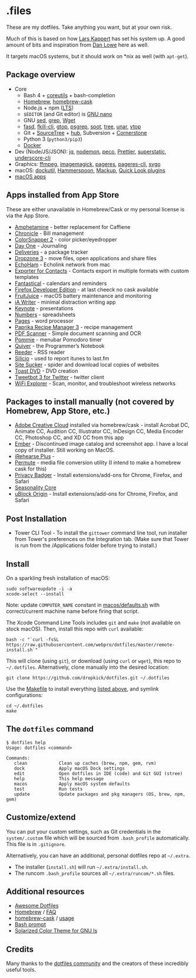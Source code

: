 # .files

These are my dotfiles. Take anything you want, but at your own risk.

Much of this is based on how [Lars Kappert](https://github.com/webpro/) has set his system up. A good amount of bits and inspiration from [Dan Lowe](https://github.com/tangledhelix) here as well.

It targets macOS systems, but it should work on \*nix as well (with `apt-get`).

## Package overview

* Core
    * Bash 4 + [coreutils](https://en.wikipedia.org/wiki/GNU_Core_Utilities) + bash-completion
    * [Homebrew](http://brew.sh/), [homebrew-cask](http://caskroom.io/)
    * Node.js + npm ([LTS](https://nodejs.org/en/download/))
    * `$EDITOR` (and Git editor) is [GNU nano](https://www.nano-editor.org)
    * GNU [sed](http://www.gnu.org/software/sed/), [grep](https://www.gnu.org/software/grep/), [Wget](https://www.gnu.org/software/wget/)
    * [fasd](https://github.com/clvv/fasd), [fkill-cli](https://github.com/sindresorhus/fkill-cli), [gtop](https://github.com/aksakalli/gtop), [psgrep](https://github.com/jvz/psgrep/blob/master/psgrep), [spot](https://github.com/guille/spot), [tree](http://mama.indstate.edu/users/ice/tree/), [unar](https://theunarchiver.com/command-line), [vtop](https://github.com/MrRio/vtop)
    * Git + [SourceTree](http://www.sourcetreeapp.com) + [hub](http://hub.github.com/), Subversion + [Cornerstone](https://www.zennaware.com/cornerstone/)
    * Python 3 (`python3/pip3`)
    * [Docker](https://www.docker.com/products/docker#/mac)
* Dev (Node/JS/JSON): [jq](http://stedolan.github.io/jq/), [nodemon](http://nodemon.io), [peco](http://peco.github.io), [Prettier](https://prettier.io), [superstatic](https://github.com/firebase/superstatic), [underscore-cli](https://github.com/ddopson/underscore-cli)
* Graphics: [ffmpeg](https://www.ffmpeg.org), [imagemagick](http://www.imagemagick.org), [pageres](https://github.com/sindresorhus/pageres), [pageres-cli](https://github.com/sindresorhus/pageres-cli), [svgo](https://github.com/svg/svgo)
* macOS: [dockutil](https://github.com/kcrawford/dockutil), [Hammerspoon](https://www.hammerspoon.org), [Mackup](https://github.com/lra/mackup), [Quick Look plugins](https://github.com/sindresorhus/quick-look-plugins)
* [macOS apps](https://github.com/webpro/dotfiles/blob/master/install/Caskfile)


## Apps installed from App Store

These are either unavailable in Homebrew/Cask or my personal license is via the App Store.

* [Amphetamine](https://itunes.apple.com/us/app/amphetamine/id937984704) - better replacement for Caffiene 
* [Chronicle](https://itunes.apple.com/us/app/chronicle-bill-management/id402355593) - Bill management
* [ColorSnapper 2](https://itunes.apple.com/us/app/colorsnapper-2/id969418666) - color picker/eyedropper
* [Day One](https://itunes.apple.com/us/app/day-one/id1055511498) - Journaling <applet></applet>
* [Deliveries](https://itunes.apple.com/us/app/deliveries-a-package-tracker/id924726344) - a package tracker
* [Dropzone 3](https://itunes.apple.com/us/app/dropzone-3/id695406827) - move files, open applications and share files
* [EchoHam](https://itunes.apple.com/us/app/echoham/id873302145?mt=12) - Echolink network from mac
* [Exporter for Contacts](https://www.subclassed.com/apps/exporter-for-contacts/export-mac-os-x-mail-address-book-contacts-to-csv-or-excel) - Contacts export in multiple formats with custom templates
* [Fantastical](https://itunes.apple.com/us/app/fantastical-2-calendar-reminders/id975937182) - calendars and reminders 
* [Firefox Developer Edition](https://www.mozilla.org/en-US/firefox/developer/) - at last cheeck no cask available
* [FruitJuice](http://fruitjuiceapp.com/) - macOS battery maintenance and monitoring
* [iA Writer](https://itunes.apple.com/us/app/ia-writer/id775737590) - minimal distraction writing app
* [Keynote](https://itunes.apple.com/us/app/keynote/id409183694) - presentations 
* [Numbers](https://itunes.apple.com/us/app/numbers/id409203825) - spreadsheets 
* [Pages](https://itunes.apple.com/us/app/pages/id409201541) - word processor
* [Paprika Recipe Manager 3](https://itunes.apple.com/us/app/paprika-recipe-manager-3/id1303222628) - recipe management 
* [PDF Scanner](https://itunes.apple.com/us/app/pdfscanner-simple-document/id410968114) - Simple document scanning and OCR 
* [Pommie](https://itunes.apple.com/us/app/pommie/id963504129?mt=12) - menubar Pomodoro timer
* [Quiver](https://itunes.apple.com/us/app/quiver-programmers-notebook/id866773894) - the Programmer’s Notebook
* [Reeder](https://itunes.apple.com/us/app/reeder-3/id880001334) - RSS reader
* [Silicio](https://itunes.apple.com/us/app/silicio-for-spotify-itunes-deezer-and-vox/id933627574?mt=12) - used to report itunes to last.fm
* [Site Sucker](https://itunes.apple.com/us/app/sitesucker/id442168834?mt=12) - spider and download local copies of websites
* [Toast DVD](https://itunes.apple.com/us/app/toast-dvd/id829469267?mt=12) - DVD creation
* [Tweetbot 3 for Twitter](https://itunes.apple.com/us/app/tweetbot-3-for-twitter/id1384080005?mt=12) - twitter client
* [WiFi Explorer](https://itunes.apple.com/us/app/wifi-explorer/id494803304) - Scan, monitor, and troubleshoot wireless networks

## Packages to install manually (not covered by Homebrew, App Store, etc.)

* [Adobe Creative Cloud](https://creative.adobe.com/products/download/creative-cloud) installed via homebrew/cask - install Acrobat DC, Animate CC, Audition CC, Illustrator CC, InDesign CC, Media Encoder CC, Photoshop CC, and XD CC from this app
* [Ember]() - Discontinued image catalog and screenshot app. I have a local copy of installer. Still working on MacOS.
* [iRehearse Plus](http://rjvmedia.co.uk/irehearse-plus) - 
* [Permute](https://trial.charliemonroe.net/permute/download.php) - media file conversion utility (I intend to make a homebrew cask for this)
* [Privacy Badger](https://www.eff.org/privacybadger) - Install extensions/add-ons for Chrome, Firefox, and Safari
* [Seasonality Core](http://getseasonality.com/core/)
* [uBlock Origin](https://github.com/gorhill/uBlock/#installation) - Install extensions/add-ons for Chrome, Firefox, and Safari

## Post Installation 

* Tower CLI Tool - To install the `gittower` command line tool, run installer from Tower's preferences on the Integration tab. (Make sure that Tower is run from the /Applications folder before trying to install.)


## Install

On a sparkling fresh installation of macOS:

    sudo softwareupdate -i -a
    xcode-select --install

Note: update `COMPUTER_NAME` constant in [macos/defaults.sh](https://raw.github.com/dropkick/dotfiles/master/macos/defaults.sh) with correct/current machine name before firing that script.

The Xcode Command Line Tools includes `git` and `make` (not available on stock macOS).
Then, install this repo with `curl` available:

    bash -c "`curl -fsSL https://raw.githubusercontent.com/webpro/dotfiles/master/remote-install.sh`"

This will clone (using `git`), or download (using `curl` or `wget`), this repo to `~/.dotfiles`. Alternatively, clone manually into the desired location:

    git clone https://github.com/dropkick/dotfiles.git ~/.dotfiles

Use the [Makefile](https://github.com/dropkick/dotfiles/blob/master/Makefile) to install everything [listed above](#package-overview), and symlink configurations:

    cd ~/.dotfiles
    make

## The `dotfiles` command

    $ dotfiles help
    Usage: dotfiles <command>

    Commands:
       clean            Clean up caches (brew, npm, gem, rvm)
       dock             Apply macOS Dock settings
       edit             Open dotfiles in IDE (code) and Git GUI (stree)
       help             This help message
       macos            Apply macOS system defaults
       test             Run tests
       update           Update packages and pkg managers (OS, brew, npm, gem)

## Customize/extend

You can put your custom settings, such as Git credentials in the `system/.custom` file which will be sourced from `.bash_profile` automatically. This file is in `.gitignore`.

Alternatively, you can have an additional, personal dotfiles repo at `~/.extra`.

* The installer (`install.sh`) will run `~/.extra/install.sh`.
* The runcom `.bash_profile` sources all `~/.extra/runcom/*.sh` files.

## Additional resources

* [Awesome Dotfiles](https://github.com/webpro/awesome-dotfiles)
* [Homebrew](http://brew.sh/) / [FAQ](https://github.com/Homebrew/homebrew/wiki/FAQ)
* [homebrew-cask](http://caskroom.io/) / [usage](https://github.com/phinze/homebrew-cask/blob/master/USAGE.md)
* [Bash prompt](http://wiki.archlinux.org/index.php/Color_Bash_Prompt)
* [Solarized Color Theme for GNU ls](https://github.com/seebi/dircolors-solarized)

## Credits

Many thanks to the [dotfiles community](http://dotfiles.github.io/) and the creators of these incredibly useful tools.
